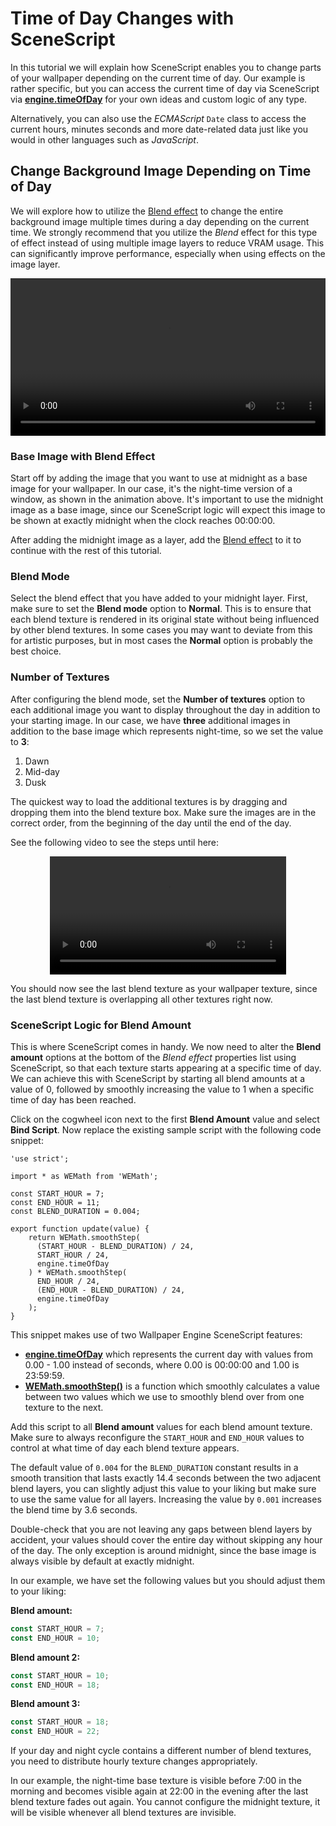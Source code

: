 # Time of Day Changes with SceneScript

In this tutorial we will explain how SceneScript enables you to change parts of your wallpaper depending on the current time of day. Our example is rather specific, but you can access the current time of day via SceneScript via [**engine.timeOfDay**](/wallpaper-engine-docs/scene/scenescript/reference/class/IEngine.html#timeofday-number) for your own ideas and custom logic of any type.

Alternatively, you can also use the *ECMAScript* `Date` class to access the current hours, minutes seconds and more date-related data just like you would in other languages such as *JavaScript*.

## Change Background Image Depending on Time of Day

We will explore how to utilize the [Blend effect](/wallpaper-engine-docs/scene/effects/effect/blend) to change the entire background image multiple times during a day depending on the current time. We strongly recommend that you utilize the *Blend* effect for this type of effect instead of using multiple image layers to reduce VRAM usage. This can significantly improve performance, especially when using effects on the image layer.

<video width="100%" controls autoplay loop>
  <source :src="$withBase('/videos/timeofday.mp4')" type="video/mp4">
  Your browser does not support the video tag.
</video>

### Base Image with Blend Effect

Start off by adding the image that you want to use at midnight as a base image for your wallpaper. In our case, it's the night-time version of a window, as shown in the animation above. It's important to use the midnight image as a base image, since our SceneScript logic will expect this image to be shown at exactly midnight when the clock reaches 00:00:00.

After adding the midnight image as a layer, add the [Blend effect](/wallpaper-engine-docs/scene/effects/effect/blend) to it to continue with the rest of this tutorial.

### Blend Mode

Select the blend effect that you have added to your midnight layer. First, make sure to set the **Blend mode** option to **Normal**. This is to ensure that each blend texture is rendered in its original state without being influenced by other blend textures. In some cases you may want to deviate from this for artistic purposes, but in most cases the **Normal** option is probably the best choice.

### Number of Textures

After configuring the blend mode, set the **Number of textures** option to each additional image you want to display throughout the day in addition to your starting image. In our case, we have **three** additional images in addition to the base image which represents night-time, so we set the value to **3**:

1. Dawn
2. Mid-day
3. Dusk

The quickest way to load the additional textures is by dragging and dropping them into the blend texture box. Make sure the images are in the correct order, from the beginning of the day until the end of the day.

 See the following video to see the steps until here:

<video width="75%" style="margin:0 auto;display:block;" controls autoplay loop>
  <source :src="$withBase('/videos/blend_textures.mp4')" type="video/mp4">
  Your browser does not support the video tag.
</video>

You should now see the last blend texture as your wallpaper texture, since the last blend texture is overlapping all other textures right now.

### SceneScript Logic for Blend Amount

This is where SceneScript comes in handy. We now need to alter the **Blend amount** options at the bottom of the *Blend effect* properties list using SceneScript, so that each texture starts appearing at a specific time of day. We can achieve this with SceneScript by starting all blend amounts at a value of 0, followed by smoothly increasing the value to 1 when a specific time of day has been reached.

Click on the cogwheel icon next to the first **Blend Amount** value and select **Bind Script**. Now replace the existing sample script with the following code snippet:

```js{5,6}
'use strict';

import * as WEMath from 'WEMath';

const START_HOUR = 7;
const END_HOUR = 11;
const BLEND_DURATION = 0.004;

export function update(value) {
	return WEMath.smoothStep(
      (START_HOUR - BLEND_DURATION) / 24,
      START_HOUR / 24,
      engine.timeOfDay
    ) * WEMath.smoothStep(
      END_HOUR / 24,
      (END_HOUR - BLEND_DURATION) / 24,
      engine.timeOfDay
    );
}
```

This snippet makes use of two Wallpaper Engine SceneScript features:

* [**engine.timeOfDay**](/wallpaper-engine-docs/scene/scenescript/reference/class/IEngine.html#timeofday-number) which represents the current day with values from 0.00 - 1.00 instead of seconds, where 0.00 is 00:00:00 and 1.00 is 23:59:59.
* [**WEMath.smoothStep()**](/wallpaper-engine-docs/scene/scenescript/reference/module/WEMath.html#smoothstep-min-number-max-number-value-number-number) is a function which smoothly calculates a value between two values which we use to smoothly blend over from one texture to the next.

Add this script to all **Blend amount** values for each blend amount texture. Make sure to always reconfigure the `START_HOUR` and `END_HOUR` values to control at what time of day each blend texture appears.

The default value of `0.004` for the `BLEND_DURATION` constant results in a smooth transition that lasts exactly 14.4 seconds between the two adjacent blend layers, you can slightly adjust this value to your liking but make sure to use the same value for all layers. Increasing the value by `0.001` increases the blend time by 3.6 seconds.

Double-check that you are not leaving any gaps between blend layers by accident, your values should cover the entire day without skipping any hour of the day. The only exception is around midnight, since the base image is always visible by default at exactly midnight.

In our example, we have set the following values but you should adjust them to your liking:

**Blend amount:**
```js
const START_HOUR = 7;
const END_HOUR = 10;
```

**Blend amount 2:**
```js
const START_HOUR = 10;
const END_HOUR = 18;
```

**Blend amount 3:**
```js
const START_HOUR = 18;
const END_HOUR = 22;
```

If your day and night cycle contains a different number of blend textures, you need to distribute hourly texture changes appropriately.

In our example, the night-time base texture is visible before 7:00 in the morning and becomes visible again at 22:00 in the evening after the last blend texture fades out again. You cannot configure the midnight texture, it will be visible whenever all blend textures are invisible.
